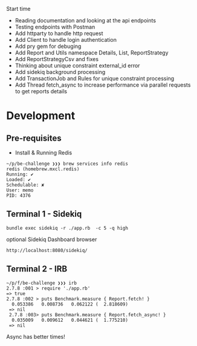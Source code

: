 Start time

- Reading documentation and looking at the api endpoints
- Testing endpoints with Postman
- Add httparty to handle http request
- Add Client to handle login authentication
- Add pry gem for debuging
- Add Report and Utils namespace Details, List, ReportStrategy
- Add ReportStrategyCsv and fixes
- Thinking about unique constraint external_id error
- Add sidekiq background processing
- Add TransactionJob and Rules for unique constraint processing
- Add Thread fetch_async to increase performance via parallel requests to get reports details

# Development
## Pre-requisites
- Install & Running Redis
```unix
~/p/be-challenge ❯❯❯ brew services info redis
redis (homebrew.mxcl.redis)
Running: ✔
Loaded: ✔
Schedulable: ✘
User: memo
PID: 4376
```
## Terminal 1 - Sidekiq
```unix
bundle exec sidekiq -r ./app.rb  -c 5 -q high
```
optional Sidekiq Dashboard browser

```unix
http://localhost:8080/sidekiq/
```
## Terminal 2 - IRB
```unix
~/p/f/be-challenge ❯❯❯ irb
2.7.8 :001 > require './app.rb'
=> true
2.7.8 :002 > puts Benchmark.measure { Report.fetch! }
  0.053386   0.008736   0.062122 (  2.818609)
 => nil
 2.7.8 :003> puts Benchmark.measure { Report.fetch_async! }
  0.035009   0.009612   0.044621 (  1.775210)
 => nil
```
Async has better times!
